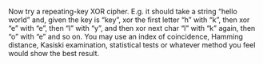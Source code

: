 Now try a repeating-key XOR cipher. E.g. it should take a string “hello world” and, given the key is “key”, xor the first letter “h” with “k”, then xor “e” with “e”, then “l” with “y”, and then xor next char “l” with “k” again, then “o” with “e” and so on. You may use an index of coincidence, Hamming distance, Kasiski examination, statistical tests or whatever method you feel would show the best result.